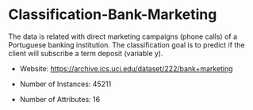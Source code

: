 # Classification-Bank-Marketing
The data is related with direct marketing campaigns (phone calls) of a Portuguese banking institution. The classification goal is to predict if the client will subscribe a term deposit (variable y). 
* Website:  https://archive.ics.uci.edu/dataset/222/bank+marketing

* Number of Instances: 45211  
* Number of Attributes: 16

